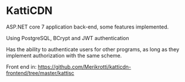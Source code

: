 # KattiCDN

ASP.NET core 7 application back-end, some features implemented.

Using PostgreSQL, BCrypt and JWT authentication

Has the ability to authenticate users for other programs, as long as they implement authorization with the same scheme.

Front end in: https://github.com/Merikrotti/katticdn-frontend/tree/master/kattisc

